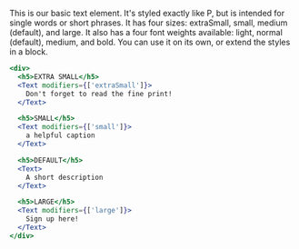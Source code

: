 
This is our basic text element. It's styled exactly like P, but is intended for single words or short phrases. It has four sizes: extraSmall, small, medium (default), and large. It also has a four font weights available: light, normal (default), medium, and bold. You can use it on its own, or extend the styles in a block.


```jsx
<div>
  <h5>EXTRA SMALL</h5>
  <Text modifiers={['extraSmall']}>
    Don't forget to read the fine print!
  </Text>

  <h5>SMALL</h5>
  <Text modifiers={['small']}>
    a helpful caption
  </Text>

  <h5>DEFAULT</h5>
  <Text>
    A short description
  </Text>

  <h5>LARGE</h5>
  <Text modifiers={['large']}>
    Sign up here!
  </Text>
</div>
```
